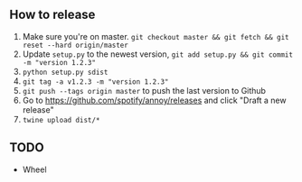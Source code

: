 How to release
--------------

1. Make sure you're on master. `git checkout master && git fetch && git reset --hard origin/master`
1. Update `setup.py` to the newest version, `git add setup.py && git commit -m "version 1.2.3"`
1. `python setup.py sdist`
1. `git tag -a v1.2.3 -m "version 1.2.3"`
1. `git push --tags origin master` to push the last version to Github
1. Go to https://github.com/spotify/annoy/releases and click "Draft a new release"
1. `twine upload dist/*`

TODO
----

* Wheel
